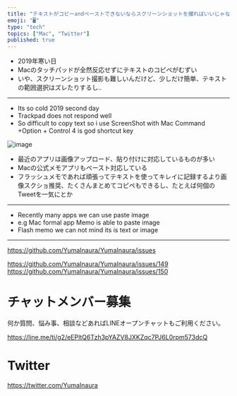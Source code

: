 ```yaml
---
title: "テキストがコピーandペーストできないならスクリーンショットを撮ればいいじゃない？MacBook"
emoji: "🖥"
type: "tech"
topics: ["Mac", "Twitter"]
published: true
---
```






- 2019年寒い日
- Macのタッチパッドが全然反応せずにテキストのコピペがむずい
- いや、スクリーンショット撮影も難しいんだけど、少しだけ簡単、テキストの範囲選択はズレたりするし‥

---

- Its so cold 2019 second day
- Trackpad does not respond well
- So difficult to copy text so i use ScreenShot with Mac Command +Option + Control 4 is god shortcut key




![image](https://user-images.githubusercontent.com/13635059/50577137-5b223e00-0e64-11e9-8bea-59fe0d1addf2.png)

- 最近のアプリは画像アップロード、貼り付けに対応しているものが多い
- Macの公式メモアプリもペースト対応している
- フラッシュメモであれば頑張ってテキストを使ってキレイに記録するより画像スクショ推奨、たくさんまとめてコピペもできるし、たとえば何個のTweetを一気にとか

---

- Recently many apps we can use paste image 
- e.g Mac formal  app Memo is able to paste image
- Flash memo we can not mind its is text or image


---

https://github.com/YumaInaura/YumaInaura/issues

https://github.com/YumaInaura/YumaInaura/issues/149 
https://github.com/YumaInaura/YumaInaura/issues/150 








<!-- Update From Qiita API -->

# チャットメンバー募集


何か質問、悩み事、相談などあればLINEオープンチャットもご利用ください。

https://line.me/ti/g2/eEPltQ6Tzh3pYAZV8JXKZqc7PJ6L0rpm573dcQ





# Twitter


https://twitter.com/YumaInaura


<!-- Update From Qiita API -->


